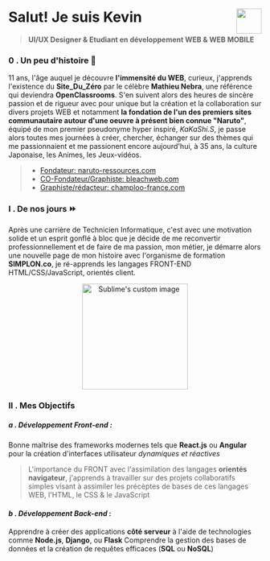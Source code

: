 # Salut! Je suis Kevin <img align="right" src="https://github.com/kferrerux/kferrerux/assets/77007630/01ef4e42-66d8-4a6f-8cbc-4abfa19967e8" style="width:50px">
> **UI/UX Designer & Etudiant en développement WEB & WEB MOBILE**

### 0 . Un peu d'histoire 💬

11 ans, l'âge auquel je découvre **l'immensité du WEB**, curieux, j'apprends l'existence du **Site_Du_Zéro** par le célèbre **Mathieu Nebra**, une référence qui deviendra **OpenClassrooms**. S'en suivent alors des heures de sincère passion et de rigueur avec pour unique but la création et la collaboration sur divers projets WEB et notamment **la fondation de l'un des premiers sites communautaire autour d'une oeuvre à présent bien connue "Naruto"**, équipé de mon premier pseudonyme hyper inspiré, _KaKaShi.S_, je passe alors toutes mes journées à créer, chercher, échanger sur des thèmes qui me passionnaient et me passionent encore aujourd'hui, à 35 ans, la culture Japonaise, les Animes, les Jeux-vidéos.

  > - [Fondateur: naruto-ressources.com](https://web.archive.org/web/20050306015820/http://azdine.mansour.free.fr/naruto_ressources/staff.php)
  > - [CO-Fondateur/Graphiste: bleachweb.com](https://web.archive.org/web/20060223163404/http://www.bleachweb.com/?page=historique)
  > - [Graphiste/rédacteur: champloo-france.com](https://web.archive.org/web/20060618194331/http://www.champloo-france.com/index.php?champloo=presentation)

### I . De nos jours ⏩

Après une carrière de Technicien Informatique, c'est avec une motivation solide et un esprit gonflé à bloc que je décide de me reconvertir professionnellement et de faire de ma passion, mon métier, je démarre alors une nouvelle page de mon histoire avec l'organisme de formation **SIMPLON.co**, je ré-apprends les langages FRONT-END HTML/CSS/JavaScript, orientés client.

<p align="center">
<img src="https://github.com/kferrerux/kferrerux/assets/77007630/404b5a11-3304-40c7-af0e-f5e280271255" alt="Sublime's custom image" style="width:210px"/>
</p>

### II . Mes Objectifs
  ##### ***a . Développement Front-end*** :
  Bonne maîtrise des frameworks modernes tels que **React.js** ou **Angular** pour la création d'interfaces utilisateur *dynamiques et réactives*
  > L'importance du FRONT avec l'assimilation des langages **orientés navigateur**, j'apprends à travailler sur des projets collaboratifs simples visant à
  > assimiler les précèptes de bases de ces langages WEB, l'HTML, le CSS & le JavaScript

  #### ***b . Développement Back-end*** :
  Apprendre à créer des applications **côté serveur** à l'aide de technologies comme **Node.js**, **Django**, ou **Flask**
  Comprendre la gestion des bases de données et la création de requêtes efficaces (**SQL** ou **NoSQL**)


<!-- - 🔭 I’m currently working on ...
- 🌱 I’m currently learning ...
- 👯 I’m looking to collaborate on ...
- 🤔 I’m looking for help with ...
- 💬 Ask me about ...
- 📫 How to reach me: ...
- 😄 Pronouns: ...
- ⚡ Fun fact: ... >
